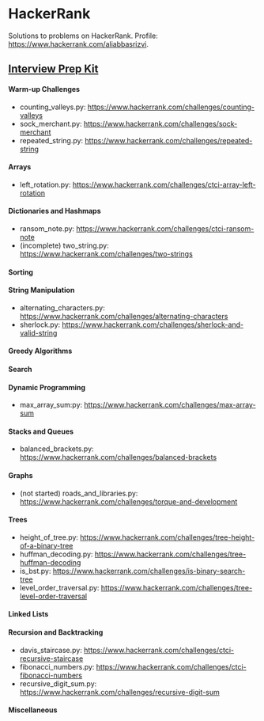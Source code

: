 # HackerRank
Solutions to problems on HackerRank. Profile: https://www.hackerrank.com/aliabbasrizvi.


## [Interview Prep Kit](https://www.hackerrank.com/interview/interview-preparation-kit)
#### Warm-up Challenges
- counting_valleys.py: https://www.hackerrank.com/challenges/counting-valleys
- sock_merchant.py: https://www.hackerrank.com/challenges/sock-merchant
- repeated_string.py: https://www.hackerrank.com/challenges/repeated-string

#### Arrays
- left_rotation.py: https://www.hackerrank.com/challenges/ctci-array-left-rotation

#### Dictionaries and Hashmaps
- ransom_note.py: https://www.hackerrank.com/challenges/ctci-ransom-note
- (incomplete) two_string.py: https://www.hackerrank.com/challenges/two-strings

#### Sorting


#### String Manipulation
- alternating_characters.py: https://www.hackerrank.com/challenges/alternating-characters
- sherlock.py: https://www.hackerrank.com/challenges/sherlock-and-valid-string

#### Greedy Algorithms

#### Search

#### Dynamic Programming
- max_array_sum:py: https://www.hackerrank.com/challenges/max-array-sum

#### Stacks and Queues
- balanced_brackets.py: https://www.hackerrank.com/challenges/balanced-brackets

#### Graphs
- (not started) roads_and_libraries.py: https://www.hackerrank.com/challenges/torque-and-development

#### Trees
- height_of_tree.py: https://www.hackerrank.com/challenges/tree-height-of-a-binary-tree
- huffman_decoding.py: https://www.hackerrank.com/challenges/tree-huffman-decoding
- is_bst.py: https://www.hackerrank.com/challenges/is-binary-search-tree
- level_order_traversal.py: https://www.hackerrank.com/challenges/tree-level-order-traversal 

#### Linked Lists

#### Recursion and Backtracking
- davis_staircase.py: https://www.hackerrank.com/challenges/ctci-recursive-staircase
- fibonacci_numbers.py: https://www.hackerrank.com/challenges/ctci-fibonacci-numbers
- recursive_digit_sum.py: https://www.hackerrank.com/challenges/recursive-digit-sum

#### Miscellaneous